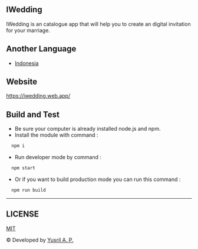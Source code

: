 ## IWedding
IWedding is an catalogue app that will help you to create an digital invitation for your marriage.

## Another Language
- [Indonesia](./README_id.md)

## Website
https://iwedding.web.app/

## Build and Test
- Be sure your computer is already installed node.js and npm.
- Install the module with command : 
```bash 
  npm i
```
- Run developer mode by command :
```bash 
  npm start
```
- Or if you want to build production mode you can run this command :
```bash 
  npm run build
```

---
## LICENSE
[MIT](./LICENSE.md)

© Developed by [Yusril A. P.](https://github.com/yusril-adr)
